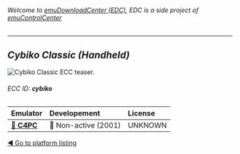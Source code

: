 ###### Welcome to [emuDownloadCenter (EDC)](https://github.com/PhoenixInteractiveNL/emuDownloadCenter/wiki/), EDC is a side project of [emuControlCenter](https://github.com/PhoenixInteractiveNL/emuControlCenter/wiki/)
***
## _Cybiko Classic (Handheld)_
![](https://raw.githubusercontent.com/wiki/PhoenixInteractiveNL/emuDownloadCenter/images_platform/ecc_cybiko_teaser.png "Cybiko Classic ECC teaser.")
###### ECC ID: **cybiko**

| Emulator   | Developement        | License     |
|:-----------|:--------------------|:------------|
| [:file_folder: **C4PC**](https://github.com/PhoenixInteractiveNL/emuDownloadCenter/wiki/Emulator-c4pc#menu) | :red_circle: Non-active (2001) | UNKNOWN |

[:arrow_backward: Go to platform listing](https://github.com/PhoenixInteractiveNL/emuDownloadCenter/wiki/EDC-Platform-List)

